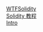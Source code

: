 

[WTFSolidity](https://github.com/AmazingAng/WTFSolidity)       
[Solidity 教程](http://www.codebaoku.com/solidity/solidity-address.html)        
[Intro](https://wtf.academy/docs/intro)